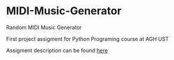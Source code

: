 # MIDI-Music-Generator

Random MIDI Music Generator

First project assigment for Python Programing course at AGH UST

Assigment description can be found [here](Assignment.md)
